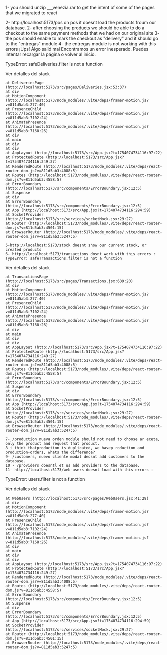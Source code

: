 1- you should unzip ___venezia.rar to get the intent of some of the pages that we migrated to react

2- http://localhost:5173/pos on pos it doesnt load the products froum our database.
2- after choosing the products we should be able to do a checkout to the same payment methods that we had on our original site
3- the pos should enable to mark the checkout as "delivery" and it should go to the "entregas" module
4- the entregas module is not working with this errors
¡Ups! Algo salió mal
Encontramos un error inesperado. Puedes intentar recargar la página o volver al inicio.

TypeError: safeDeliveries.filter is not a function

Ver detalles del stack

    at DeliveriesPage (http://localhost:5173/src/pages/Deliveries.jsx:53:37)
    at div
    at MotionComponent (http://localhost:5173/node_modules/.vite/deps/framer-motion.js?v=811d5ab3:277:40)
    at PresenceChild (http://localhost:5173/node_modules/.vite/deps/framer-motion.js?v=811d5ab3:7102:24)
    at AnimatePresence (http://localhost:5173/node_modules/.vite/deps/framer-motion.js?v=811d5ab3:7168:26)
    at div
    at main
    at div
    at div
    at AppLayout (http://localhost:5173/src/App.jsx?t=1754074734116:97:22)
    at ProtectedRoute (http://localhost:5173/src/App.jsx?t=1754074734116:249:27)
    at RenderedRoute (http://localhost:5173/node_modules/.vite/deps/react-router-dom.js?v=811d5ab3:4088:5)
    at Routes (http://localhost:5173/node_modules/.vite/deps/react-router-dom.js?v=811d5ab3:4558:5)
    at ErrorBoundary (http://localhost:5173/src/components/ErrorBoundary.jsx:12:5)
    at Suspense
    at div
    at ErrorBoundary (http://localhost:5173/src/components/ErrorBoundary.jsx:12:5)
    at App (http://localhost:5173/src/App.jsx?t=1754074734116:294:59)
    at SocketProvider (http://localhost:5173/src/services/socketMock.jsx:29:27)
    at Router (http://localhost:5173/node_modules/.vite/deps/react-router-dom.js?v=811d5ab3:4501:15)
    at BrowserRouter (http://localhost:5173/node_modules/.vite/deps/react-router-dom.js?v=811d5ab3:5247:5)

    5-http://localhost:5173/stock doesnt show our current stock, or created products
    6- http://localhost:5173/transactions dosnt work with this errors : TypeError: safeTransactions.filter is not a function

Ver detalles del stack

    at TransactionsPage (http://localhost:5173/src/pages/Transactions.jsx:609:20)
    at div
    at MotionComponent (http://localhost:5173/node_modules/.vite/deps/framer-motion.js?v=811d5ab3:277:40)
    at PresenceChild (http://localhost:5173/node_modules/.vite/deps/framer-motion.js?v=811d5ab3:7102:24)
    at AnimatePresence (http://localhost:5173/node_modules/.vite/deps/framer-motion.js?v=811d5ab3:7168:26)
    at div
    at main
    at div
    at div
    at AppLayout (http://localhost:5173/src/App.jsx?t=1754074734116:97:22)
    at ProtectedRoute (http://localhost:5173/src/App.jsx?t=1754074734116:249:27)
    at RenderedRoute (http://localhost:5173/node_modules/.vite/deps/react-router-dom.js?v=811d5ab3:4088:5)
    at Routes (http://localhost:5173/node_modules/.vite/deps/react-router-dom.js?v=811d5ab3:4558:5)
    at ErrorBoundary (http://localhost:5173/src/components/ErrorBoundary.jsx:12:5)
    at Suspense
    at div
    at ErrorBoundary (http://localhost:5173/src/components/ErrorBoundary.jsx:12:5)
    at App (http://localhost:5173/src/App.jsx?t=1754074734116:294:59)
    at SocketProvider (http://localhost:5173/src/services/socketMock.jsx:29:27)
    at Router (http://localhost:5173/node_modules/.vite/deps/react-router-dom.js?v=811d5ab3:4501:15)
    at BrowserRouter (http://localhost:5173/node_modules/.vite/deps/react-router-dom.js?v=811d5ab3:5247:5)

    7- /production nueva orden module should not need to choose ar eceta, only the product and request that product. 
    8 i think thatproduction is duplicated, we havep roduction and production-orders, whats the difference?
    9- /customers, nuevo cliente modal deosnt add customers to the database.
    10 - /providers doesntl et us add providers to the database.
    11- http://localhost:5173/web-users doesnt load with this errors :
   TypeError: users.filter is not a function

Ver detalles del stack

    at WebUsers (http://localhost:5173/src/pages/WebUsers.jsx:41:29)
    at div
    at MotionComponent (http://localhost:5173/node_modules/.vite/deps/framer-motion.js?v=811d5ab3:277:40)
    at PresenceChild (http://localhost:5173/node_modules/.vite/deps/framer-motion.js?v=811d5ab3:7102:24)
    at AnimatePresence (http://localhost:5173/node_modules/.vite/deps/framer-motion.js?v=811d5ab3:7168:26)
    at div
    at main
    at div
    at div
    at AppLayout (http://localhost:5173/src/App.jsx?t=1754074734116:97:22)
    at ProtectedRoute (http://localhost:5173/src/App.jsx?t=1754074734116:249:27)
    at RenderedRoute (http://localhost:5173/node_modules/.vite/deps/react-router-dom.js?v=811d5ab3:4088:5)
    at Routes (http://localhost:5173/node_modules/.vite/deps/react-router-dom.js?v=811d5ab3:4558:5)
    at ErrorBoundary (http://localhost:5173/src/components/ErrorBoundary.jsx:12:5)
    at Suspense
    at div
    at ErrorBoundary (http://localhost:5173/src/components/ErrorBoundary.jsx:12:5)
    at App (http://localhost:5173/src/App.jsx?t=1754074734116:294:59)
    at SocketProvider (http://localhost:5173/src/services/socketMock.jsx:29:27)
    at Router (http://localhost:5173/node_modules/.vite/deps/react-router-dom.js?v=811d5ab3:4501:15)
    at BrowserRouter (http://localhost:5173/node_modules/.vite/deps/react-router-dom.js?v=811d5ab3:5247:5)

    